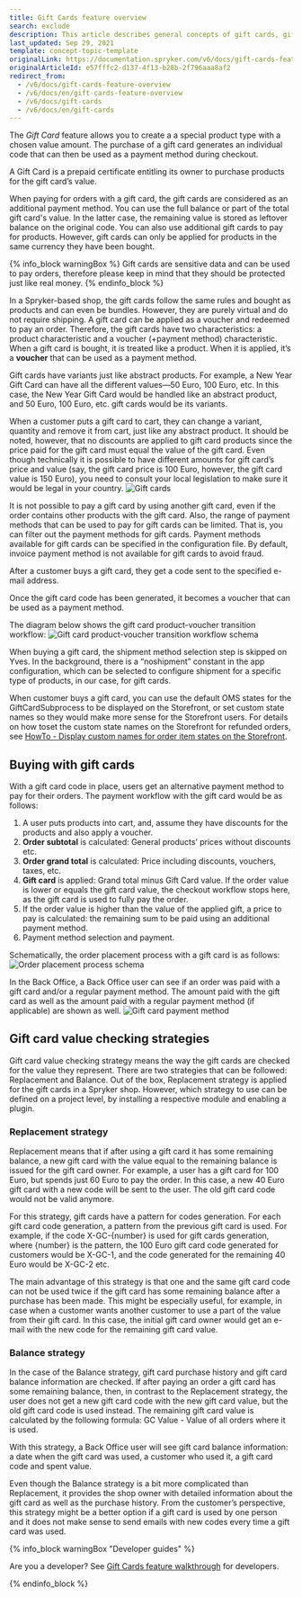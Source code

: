 ```yaml
---
title: Gift Cards feature overview
search: exclude
description: This article describes general concepts of gift cards, gift card’s purchase and redeeming process, as well as the various use case scenarios.
last_updated: Sep 29, 2021
template: concept-topic-template
originalLink: https://documentation.spryker.com/v6/docs/gift-cards-feature-overview
originalArticleId: e57fffc2-d137-4f13-b28b-2f796aaa8af2
redirect_from:
  - /v6/docs/gift-cards-feature-overview
  - /v6/docs/en/gift-cards-feature-overview
  - /v6/docs/gift-cards
  - /v6/docs/en/gift-cards
---
```


The _Gift Card_ feature allows you to create a a special product type with a chosen value amount. The purchase of a gift card generates an individual code that can then be used as a payment method during checkout.

A Gift Card is a prepaid certificate entitling its owner to purchase products for the gift card’s value.

When paying for orders with a gift card, the gift cards are considered as an additional payment method. You can use the full balance  or part of the total gift card's value. In the latter case, the remaining value is stored as leftover balance on the original code. You can also use additional gift cards to pay for products. However, gift cards can only be applied for products in the same currency they have been bought.

{% info_block warningBox %}
Gift cards are sensitive data and can be used to pay orders, therefore please keep in mind that they should be protected just like real money.
{% endinfo_block %}

In a Spryker-based shop, the gift cards follow the same rules and bought as products and can even be bundles. However, they are purely virtual and do not require shipping. A gift card can be applied as a voucher and redeemed to pay an order. Therefore, the gift cards have two characteristics: a product characteristic and a voucher (+payment method) characteristic. When a gift card is bought, it is treated like a product. When it is applied, it’s a **voucher** that can be used as a payment method.

Gift cards have variants just like abstract products. For example, a New Year Gift Card can have all the different values—50 Euro, 100 Euro, etc. In this case, the New Year Gift Card would be handled like an abstract product, and 50 Euro, 100 Euro, etc. gift cards would be its variants.

When a customer puts a gift card to cart, they can change a variant, quantity and remove it from cart, just like any abstract product. It should be noted, however, that no discounts are applied to gift card products since the price paid for the gift card must equal the value of the gift card. Even though technically it is possible to have different amounts for gift card’s price and value (say, the gift card price is 100 Euro, however, the gift card value is 150 Euro), you need to consult your local legislation to make sure it would be legal in your country.
![Gift cards](https://spryker.s3.eu-central-1.amazonaws.com/docs/Features/Gift+Cards/Gift+Cards+Purchase+and+Redeeming/gift_card.png)

It is not possible to pay a gift card by using another gift card, even if the order contains other products with the gift card. Also, the range of payment methods that can be used to pay for gift cards can be limited. That is, you can filter out the payment methods for gift cards. Payment methods available for gift cards can be specified in the configuration file. By default, invoice payment method is not available for gift cards to avoid fraud. 

After a customer buys a gift card, they get a code sent to the specified e-mail address.

Once the gift card code has been generated, it becomes a voucher that can be used as a payment method.

The diagram below shows the gift card product-voucher transition workflow:
![Gift card product-voucher transition workflow schema](https://spryker.s3.eu-central-1.amazonaws.com/docs/Features/Gift+Cards/Gift+Cards+Purchase+and+Redeeming/GC+product-voucher+transition.png)

When buying a gift card, the shipment method selection step is skipped on Yves. In the background, there is a “noshipment” constant in the app configuration, which can be selected to configure shipment for a specific type of products, in our case, for gift cards.


When customer buys a gift card, you can use the default OMS states for the GiftCardSubprocess to be displayed on the Storefront, or set custom state names so they would make more sense for the Storefront users. For details on how toset the custom state names on the Storefront for refunded orders, see [HowTo - Display custom names for order item states on the Storefront](https://docs.spryker.com/docs/scos/dev/tutorials-and-howtos/howtos/feature-howtos/howto-display-custom-names-for-order-item-states-on-the-storefront.html).

## Buying with gift cards
With a gift card code in place, users get an alternative payment method to pay for their orders. The payment workflow with the gift card would be as follows:
1. A user puts products into cart, and, assume they have discounts for the products and also apply a voucher.
2. **Order subtotal** is calculated: General products’ prices without discounts etc.
3. **Order grand total** is calculated: Price including discounts, vouchers, taxes, etc.
4. **Gift card** is applied: Grand total minus Gift Card value. If the order value is lower or equals the gift card value, the checkout workflow stops here, as the gift card is used to fully pay the order.
5. If the order value is higher than the value of the applied gift, a price to pay is calculated: the remaining sum to be paid using an additional payment method.
6. Payment method selection and payment.

Schematically, the order placement process with a gift card is as follows:
![Order placement process schema](https://spryker.s3.eu-central-1.amazonaws.com/docs/Features/Gift+Cards/Gift+Cards+Purchase+and+Redeeming/gc_payment_process.png)

In the Back Office, a Back Office user can see if an order was paid with a gift card and/or a regular payment method. The amount paid with the gift card as well as the amount paid with a regular payment method (if applicable) are shown as well.
![Gift card payment method](https://spryker.s3.eu-central-1.amazonaws.com/docs/Features/Gift+Cards/Gift+Cards+Purchase+and+Redeeming/gift_card_payment_method.png)

## Gift card value checking strategies
Gift card value checking strategy means the way the gift cards are checked for the value they represent. There are two strategies that can be followed: Replacement and Balance. Out of the box, Replacement strategy is applied for the gift cards in a Spryker shop. However, which strategy to use can be defined on a project level, by installing a respective module and enabling a plugin.

### Replacement strategy
Replacement means that if after using a gift card it has some remaining balance, a new gift card with the value equal to the remaining balance is issued for the gift card owner. For example, a user has a gift card for 100 Euro, but spends just 60 Euro to pay the order. In this case, a new 40 Euro gift card with a new code will be sent to the user. The old gift card code would not be valid anymore.

For this strategy, gift cards have a pattern for codes generation. For each gift card code generation, a pattern from the previous gift card is used. For example, if the code X-GC-{number} is used for gift cards generation, where {number} is the pattern, the 100 Euro gift card code generated for customers would be X-GC-1, and the code generated for the remaining 40 Euro would be X-GC-2 etc.

The main advantage of this strategy is that one and the same gift card code can not be used twice if the gift card has some remaining balance after a purchase has been made. This might be especially useful, for example, in case when a customer wants another customer to use a part of the value from their gift card. In this case, the initial gift card owner would get an e-mail with the new code for the remaining gift card value.

### Balance strategy
In the case of the Balance strategy, gift card purchase history and gift card balance information are checked. If after paying an order a gift card has some remaining balance, then, in contrast to the Replacement strategy, the user does not get a new gift card code with the new gift card value, but the old gift card code is used instead. The remaining gift card value is calculated by the following formula: GC Value - Value of all orders where it is used.

With this strategy, a Back Office user will see gift card balance information: a date when the gift card was used, a customer who used it, a gift card code and spent value.

Even though the Balance strategy is a bit more complicated than Replacement, it provides the shop owner with detailed information about the gift card as well as the purchase history. From the customer’s perspective, this strategy might be a better option if a gift card is used by one person and it does not make sense to send emails with new codes every time a gift card was used.

{% info_block warningBox "Developer guides" %}

Are you a developer? See [Gift Cards feature walkthrough](/docs/scos/dev/feature-walkthroughs/{{page.version}}/gift-cards-feature-walkthrough.html) for developers.

{% endinfo_block %}